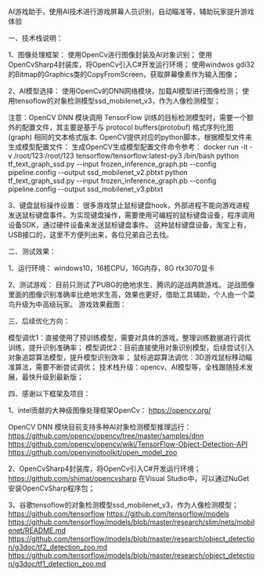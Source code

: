 AI游戏助手，使用AI技术进行游戏屏幕人员识别，自动瞄准等，辅助玩家提升游戏体验

一、技术栈说明：

1、图像处理框架：
使用OpenCv进行图像封装及AI对象识别；
使用OpenCvSharp4封装库，将OpenCv引入C#开发运行环境；
使用windwos gdi32的Bitmap的Graphics类的CopyFromScreen，获取屏幕像素作为输入图像；

2、AI模型选择：
使用OpenCv的DNN网络模块，加载AI模型进行图像检测；
使用tensoflow的对象检测模型ssd_mobilenet_v3，作为人像检测模型；

注意：OpenCV DNN 模块调用 TensorFlow 训练的目标检测模型时，需要一个额外的配置文件，其主要是基于与 protocol buffers(protobuf) 格式序列化图(graph) 相同的文本格式版本.
OpenCV提供对应的python脚本，根据模型文件来生成模型配置文件：
生成OpenCV生成模型配置文件命令参考：
docker run -it -v /root/123:/root/123 tensorflow/tensorflow:latest-py3 /bin/bash
python tf_text_graph_ssd.py --input frozen_inference_graph.pb --config pipeline.config --output ssd_mobilenet_v2.pbtxt
python tf_text_graph_ssd.py --input frozen_inference_graph.pb --config pipeline.config --output ssd_mobilenet_v3.pbtxt

3、键盘鼠标操作设置：
很多游戏禁止鼠标键盘hook，外部进程不能向游戏进程发送鼠标键盘事件。为实现键盘操作，需要使用可编程的鼠标键盘设备，程序调用设备SDK，通过硬件设备来发送鼠标键盘事件。
这种鼠标键盘设备，淘宝上有，USB接口的，这里不方便列出来，各位兄弟自己去找。


二、测试效果：

1、运行环境：
windows10，16核CPU，16G内存，8G rtx3070显卡

2、测试游戏：
目前只测试了PUBG的绝地求生、腾讯的逆战两款游戏。
逆战图像里面的图像识别准确率比绝地求生高，效果也更好，借助工具辅助，个人由一个菜鸟升级为中高级玩家。
游戏效果截图：



三、后续优化方向：

模型调优1：直接使用了预训练模型，需要对具体的游戏，整理训练数据进行调优训练，提升识别准确率；
模型调优2：目前直接使用对象识别模型，后续尝试引入对象追踪算法模型，提升模型识别效率；
鼠标追踪算法调优：3D游戏鼠标移动瞄准算法，需要不断尝试调优；
技术栈升级：opencv、AI模型等，全栈跟随技术发展，最快升级到最新版；



四、感谢以下框架及项目：

1、intel贡献的大神级图像处理框架OpenCv：
https://opencv.org/

OpenCV DNN 模块目前支持多种AI对象检测模型推理运行：
https://github.com/opencv/opencv/tree/master/samples/dnn
https://github.com/opencv/opencv/wiki/TensorFlow-Object-Detection-API
https://github.com/openvinotoolkit/open_model_zoo

2、OpenCvSharp4封装库，将OpenCv引入C#开发运行环境；
https://github.com/shimat/opencvsharp
在Visual Studio中，可以通过NuGet安装OpenCvSharp程序包；

3、谷歌tensoflow的对象检测模型ssd_mobilenet_v3，作为人像检测模型；
https://github.com/tensorflow
https://github.com/tensorflow/models
https://github.com/tensorflow/models/blob/master/research/slim/nets/mobilenet/README.md
https://github.com/tensorflow/models/blob/master/research/object_detection/g3doc/tf2_detection_zoo.md
https://github.com/tensorflow/models/blob/master/research/object_detection/g3doc/tf1_detection_zoo.md




